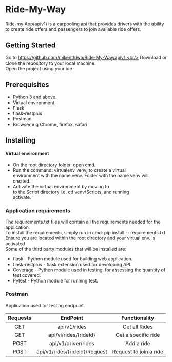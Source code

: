 # Ride-My-Way

Ride-my App(apiv1) is a carpooling api that provides drivers with the ability to create ride offers and passengers  to join available ride offers.

## Getting Started

Go to https://github.com/mikenthiwa/Ride-My-Way/apiv1.<br/>
Download or clone the repository to your local machine.<br/>
Open the project using your ide

## Prerequisites

* Python 3 and above.
* Virtual environment.
* Flask
* flask-restplus
* Postman
* Browser e.g Chrome, firefox, safari

## Installing

#### Virtual environment

* On the root directory folder, open cmd.
* Run the command: virtualenv venv,  to create a virtual <br/>
 environment with the name venv. Folder with the name venv will <br>
 created.
* Activate the virtual environment by moving to <br>
to the Script directory i.e. cd venv\Scripts, and running <br>
activate.

### Application requirements

The requirements.txt files will contain all the requirements needed 
for the application. <br>
To install the requirements, simply run in cmd: pip install -r requirements.txt <br/>
Ensure you are located within the root directory and your virtual env. is activated <br/>
Some of the third party modules that will be installed are: 
* flask - Python module used for building web application.
* flask-restplus - flask extension used for developing API.
* Coverage - Python module used in testing, for assessing the quantity of test covered.
* Pytest - Python module for running test.

### Postman
Application used for testing endpoint.

|Requests     |   EndPoint                      | Functionality
|:-----------:|:-------------------------------:|:--------------:
   GET        |   api/v1/rides                  | Get all Rides 
   GET        |  api/vi/rides/{rideId}          | Get a specific ride                   
   POST       |  api/v1/driver/rides            | Add a ride                  
   POST       |  api/v1/rides/{rideId}/Request  | Request to join a ride                     





    
 
